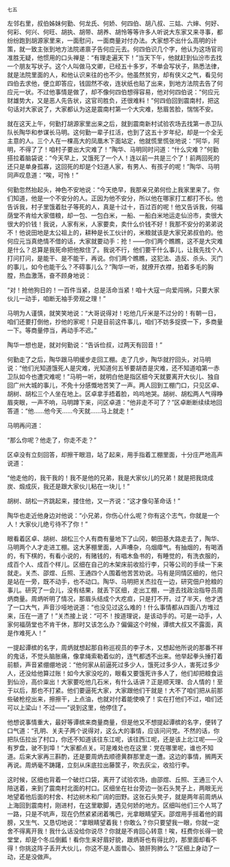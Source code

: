     七五 

   左邻右里，叔伯姊妹何勤、何龙氏、何娇、何四伯、胡八叔、三姑、六婶、何好、何彩、何兴、何旺、胡执、胡带、胡养、胡怜等等许多人听说大东家又来寻事，都纷纷跑到胡源家里来，一面慰问，一面商量对付办法。大家想不出什么高明的计策，就一致主张到地方法院递禀子告何应元去。何四伯识几个字，他认为这场官司准胜无疑，他惯用的口头禅是：“有理走遍天下！”当天下午，他就赶到仙汾市去找一个朋友写状子。这个人叫做马文卿，已经五十多岁，不单会写状子，熟悉法律，就是法院里面的人，和他认识来往的也不少。他虽然贫穷，却有侠义之气，看见何四伯去求他，便立即答应，钱固然不收，连状纸也贴了出来，到地方法院去告了何应元一状。不过他事情是做了，却不像何四伯想得容易，他对何四伯说：“何应元财雄势大，又是恶人先告状，这官司胜负，还很难料！”何四伯回到震南村，把这句话对大家说了，大家都认为这是震南村第一个大灾难，愁眉苦脸，惴惴不安。

   就在这天上午，何勤打胡源家里出来之后，就到震南新村试验农场去找第一赤卫队队长陶华和参谋长马明。这何勤一辈子扛活，也到了这五十岁年纪，却是一个全无主意的人。三个人在一棵高大的凤凰木下面站定，他就慌里慌张地说：“阿华，阿明，不得了了！咱村子要出大灾难了！”陶华、马明同时问道：“什么灾难？”何勤搭拉着脑袋说：“今天早上，又饿死了一个人！连以前一共是三个了！前两回死的还只是单身孤寡，这回死的却是个妇道人家，有男人、有孩子的呢！”陶华、马明同声叹息道：“唉，可怜！”

   何勤忽然抬起头，神色不安地说：“今天绝早，我那亲兄弟何俭上我家里来了。你们知道，他是一个不安分的人。正因为他不安分，所以他在哪家打工都打不长。他告诉我，村子里饿着肚子等死的人，真是十过十，百过百的呢！他又告诉我，何福荫堂不肯给大家借粮，却一包、一包白米，一船、一船白米地运走仙汾市，卖很大很大的价钱！我说，人家有米，人家要卖，卖什么价钱不好！我那不安分的弟弟说不！他说田地是太公祖上的，耕种是长工伙计的，米粮就该是大家兄弟叔伯的。他何应元当真绝情不借的话，大家就要动手：抢！——你们两个瞧瞧，这不是大灾难是什么？总算是我死命把他揿住了。我说不行，他们要干什么事儿，让我先找个人打问打问，是能干、是不能干，再说。你们两个瞧瞧，这犯法、造反、杀头、灭门的事儿，如今也能干么？不碍事儿么？”陶华一听，就撩开衣襟，拍着多毛的胸膛，热血激荡，奋不顾身地说：

   “对！抢他狗日的！一百件当紧，总是活命当紧！咱十大寇一向爱闯祸，只要大家伙儿一动手，咱断无袖手旁观之理！”

   马明为人谨慎，就笑笑地说：“大哥说得对！吃他几斤米是不过分的！有朝一日，咱们还要打倒他，抄他的家呢！只是目前这件事儿，咱们不妨多捉摸一下，多商量一下。等商量停当，再动手不迟。”

   陶华一想也是，就对何勤说：“告诉俭叔，过两天有回音！”

   何勤走了之后，陶华跟马明缓步走回工棚。走了几步，陶华就拧回头，对马明说：“他们光知道饿死人是灾难，光知道何五爷要胡杏是灾难，还不知道咱第一赤卫队如今也遭灾难呢！”马明一听，就明白他是指区细今天就要离开大伙儿、独自回广州大城的事儿，不免十分感慨地苦笑了一声。两人回到工棚门口，只见区卓、胡树、胡松三个人坐在地上。区卓拿手捂着脸，呜呜地哭。胡树、胡松两人气得睁眉突眼，一声不响，马明蹲下来，问区卓道：“他非走不可了？”区卓断断续续地回答道：“他……他今天……今天就……马上就走！”

   马明再问道：

   “那么你呢？他走了，你走不走？”

   区卓没有立刻回答，却擦干眼泪，站了起来，用手指着工棚里面，十分庄严地高声说道：

   “他走他的，我干我的！我不是他的兄弟，我是大家伙儿的兄弟！就是把我烧成炭、煅成灰，我还是跟大家伙儿粘在一块儿！”

   胡树、胡松一齐跳起来，搂住他，又一齐说：“这才像句革命话！”

   陶华也走近他身边对他说：“小兄弟，你伤心什么呢？你有这个志气，你就是一个人！大家伙儿绝亏待不了你！”

   眼看着区卓、胡树、胡松三个人有商有量地下了山冈，朝田基大路走去了，陶华、马明两个人才走进工棚。这大茅棚里面，人声嘈杂，乌烟瘴气。有抽烟的，有喝酒的，有下棋的，有看小说的，有赌钱的，有唱木鱼书的，有睡觉的，有洗衣服的，成百个人、成百个样儿。区细在自己的木架床前收拾行李，只等公司的手续一下来就走。关杰、邵煜、丘照、王通四个人围着他苦苦劝说。马有是同情区细的，他只是站在一旁，既不动手，也不动口。陶华、马明把关杰拉在一边，研究佃户抢粮的事儿。研究了一会儿，没有结果，就丢下区细，走出工棚，一道去找政治指导员周炳商量。周炳听明了情况，那眉头结成个大疙疸，只是打不开。过了半天，他才透了一口大气，声音沙哑地说道：“也没见过这么难的！什么事情都从四面八方堆过来，压在一道了！”关杰接上说：“可不！按道理说，是该动手的。可是一动手，人家何福荫堂也不肯干休，那时又该怎么办？偏偏这个时候，谭槟大叔又不露面，真是作难死人！”

   一提起谭槟的名字，周炳就想起那自称巡视员的李子木，又想起他所说的那番不祥的鬼话，不觉头脑胀痛，像拿绳索勒着似的，连气都透不出来。他举起拳头捶打着前额，声音紧绷绷地说：“他何家从前逼死过多少人，饿死过多少人，害死过多少人，还没给他算过账！如今大家没吃的，眼看又要饿死许多人了，他们却把粮食运到仙汾，高价粜出！大家要吃他几石米，有什么话讲？正是顺天理、合人情的！至于以后，那也不打紧。他们要逼死大家，大家跟他们干就是！大不了咱们把从前那些破枪挖出来，擦擦干，上点油，也就对付着能使唤了！实在打他们不过，咱们还可以上梁山！不过——”说到这里，他停住了。

   他想说事情重大，最好等谭槟来商量商量，但是他又不想提起谭槟的名字，便转了口气道：“孔明、关夫子两个说得对，这么大的事情，应该问问党。不然的话，你把队伍拉出了村口，你还不知道该往东江呢，该往西江呢，还是该上北江呢——没有罗盘，驶不到埠！”大家都点关。可是难处也在这里：党在哪里呢，谁也不知道。后来大家再三斟酌，还是要周炳去顺德黄群那里走一遭。这边的事情，搁两天再说。周炳毫不踌躇，立刻从床底拉出藤筐子，吹去灰尘，收拾行李。

   这时候，区细也背着一个破烂口袋，离开了试验农场，由邵煜、丘照、王通三个人陪送着，来到了震南村北面的村口。区细坐在社台旁边一张石头凳子上，两眼无光地望着他后面的村舍、村边树木和广阔的田野。这张石头凳子，就是两年前周炳从上海回到震南村，刚进村，在这里歇脚，遇见何娇的地方。区细叫他们三个人骂了一路，只是不吭声，现在仍然紧紧闭着嘴巴，光拿眼睛望天。邵煜用手摇着他的肩膀，又生气、又恳切地说：“拿眼睛望着我！你敢么？你只要望我一眼，你就一定舍不得离开我！我什么话没给你说尽？你就是不肯回心转意！唉，枉费你长得一貌堂堂，却是个冬瓜倒瓤！看你生来好眉好貌，跟炳哥也有得比的，那里面却看不得！你挑这阵子丢开大伙儿，你这不是人面兽心、狼肝狗肺么？”区细上身动了一动，还是没做声。


